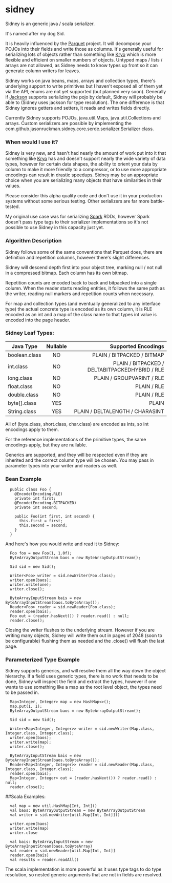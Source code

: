 sidney
======

Sidney is an generic java / scala serializer. 

It's named after my dog Sid.

It is heavily influenced by the [Parquet](https://github.com/apache/incubator-parquet-mr) project.  It will decompose your POJOs into their fields and write those as columns. It's generally useful for serializing lots of objects rather than something like [Kryo](https://github.com/EsotericSoftware/kryo) which is more flexible and efficient on smaller numbers of objects.  Untyped maps / lists / arrays are not allowed, as Sidney needs to know types up front so it can generate column writers for leaves.

Sidney works on java beans, maps, arrays and collection types, there's underlying support to write primitives but I haven't exposed all of them yet via the API, enums are not yet supported (but planned very soon). Generally if [Jackson](https://github.com/FasterXML/jackson-databind/) supports serializing the pojo by default, Sidney will probably be able to (Sidney uses jackson for type resolution).  The one difference is that Sidney ignores getters and setters, it reads and writes fields directly.

Currently Sidney supports POJOs, java.util.Maps, java.util.Collections and arrays.  Custom serializers are possible by implementing the com.github.jasonruckman.sidney.core.serde.serializer.Serializer class.

### When would I use it?

Sidney is very new, and hasn't had nearly the amount of work put into it that something like [Kryo](https://github.com/EsotericSoftware/kryo) has and doesn't support nearly the wide variety of data types, however for certain data shapes, the ability to orient your data by column to make it more friendly to a compressor, or to use more appropriate encodings can result in drastic speedups.  Sidney may be an appropriate choice when you are serializing many objects that have similarities in their values.

Please consider this alpha quality code and don't use it in your production systems without some serious testing. Other serializers are far more battle-tested.

My original use case was for serializing [Spark](https://github.com/apache/spark) RDDs, however Spark doesn't pass type tags to their serializer implementations so it's not possible to use Sidney in this capacity just yet.

### Algorithm Description

Sidney follows some of the same conventions that Parquet does, there are definition and repetition columns, however there's slight differences. 

Sidney will descend depth first into your object tree, marking null / not null in a compressed bitmap.  Each column has its own bitmap.

Repetition counts are encoded back to back and bitpacked into a single column.  When the reader starts reading entities, it follows the same path as the writer, reading null markers and repetition counts when necessary.

For map and collection types (and eventually generalized to any interface type) the actual concrete type is encoded as its own column, it is RLE encoded as an int and a map of the class name to that types int value is encoded into the page header.

### Sidney Leaf Types: 

| Java Type       | Nullable           | Supported Encodings  
| --------------- |:------------------:| --------------------:
| boolean.class   | NO                 | PLAIN / BITPACKED / BITMAP
| int.class       | NO                 | PLAIN / BITPACKED / DELTABITPACKEDHYBRID / RLE
| long.class      | NO                 | PLAIN / GROUPVARINT / RLE
| float.class     | NO                 | PLAIN / RLE
| double.class    | NO                 | PLAIN / RLE
| byte[].class    | YES                | PLAIN
| String.class    | YES                | PLAIN / DELTALENGTH / CHARASINT

All of (byte.class, short.class, char.class) are encoded as ints, so int encodings apply to them.

For the reference implementations of the primitive types, the same encodings apply, but they are nullable.

Generics are supported, and they will be respected even if they are inherited and the correct column type will be chosen. You may pass in parameter types into your writer and readers as well.

### Bean Example

```
  public class Foo {
    @Encode(Encoding.RLE)
    private int first;
    @Encode(Encoding.BITPACKED)
    private int second;
    
    public Foo(int first, int second) {
      this.first = first;
      this.second = second;
    }
  }
```

And here's how you would write and read it to Sidney: 
```
  Foo foo = new Foo(1, 1.0f);
  ByteArrayOutputStream baos = new ByteArrayOutputStream();
  
  Sid sid = new Sid();
  
  Writer<Foo> writer = sid.newWriter(Foo.class);
  writer.open(baos);
  writer.write(one);
  writer.close();
  
  ByteArrayInputStream bais = new ByteArrayInputStream(baos.toByteArray());
  Reader<Foo> reader = sid.newReader(Foo.class);
  reader.open(bais);
  Foo out = (reader.hasNext()) ? reader.read() : null;
  reader.close();
```

Closing the writer flushes to the underlying stream.  However if you are writing many objects, Sidney will write them out in pages of 2048 (soon to be configurable) flushing them as needed and the .close() will flush the last page.

### Parameterized Type Example

Sidney supports generics, and will resolve them all the way down the object hierarchy.  If a field uses generic types, there is no work that needs to be done, Sidney will inspect the field and extract the types, however if one wants to use something like a map as the root level object, the types need to be passed in.

```
  Map<Integer, Integer> map = new HashMap<>();
  map.put(1, 1);
  ByteArrayOutputStream baos = new ByteArrayOutputStream();
  
  Sid sid = new Sid();
  
  Writer<Map<Integer, Integer>> writer = sid.newWriter(Map.class, Integer.class, Integer.class);
  writer.open(baos);
  writer.write(map);
  writer.close();
  
  ByteArrayInputStream bais = new ByteArrayInputStream(baos.toByteArray());
  Reader<Map<Integer, Integer>> reader = sid.newReader(Map.class, Integer.class, Integer.class);
  reader.open(bais);
  Map<Integer, Integer> out = (reader.hasNext()) ? reader.read() : null;
  reader.close();
```

##Scala Examples: 

```
  val map = new util.HashMap[Int, Int]()
  val baos: ByteArrayOutputStream = new ByteArrayOutputStream
  val writer = sid.newWriter[util.Map[Int, Int]]()
  
  writer.open(baos)
  writer.write(map)
  writer.close
  
  val bais: ByteArrayInputStream = new ByteArrayInputStream(baos.toByteArray)
  val reader = sid.newReader[util.Map[Int, Int]]
  reader.open(bais)
  val results = reader.readAll()
```

The scala implementation is more powerful as it uses type tags to do type resolution, so nested generic arguments that are not in fields are resolved.
